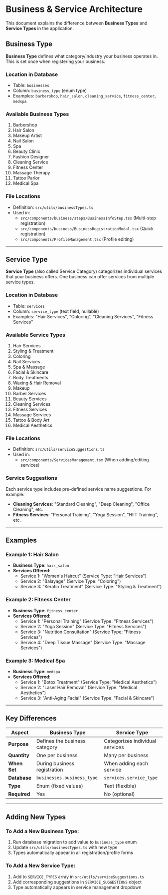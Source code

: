# Business & Service Architecture

This document explains the difference between **Business Types** and **Service Types** in the application.

## Business Type

**Business Type** defines what category/industry your business operates in. This is set once when registering your business.

### Location in Database
- Table: `businesses`
- Column: `business_type` (enum type)
- Examples: `barbershop`, `hair_salon`, `cleaning_service`, `fitness_center`, `medspa`

### Available Business Types
1. Barbershop
2. Hair Salon
3. Makeup Artist
4. Nail Salon
5. Spa
6. Beauty Clinic
7. Fashion Designer
8. Cleaning Service
9. Fitness Center
10. Massage Therapy
11. Tattoo Parlor
12. Medical Spa

### File Locations
- Definition: `src/utils/businessTypes.ts`
- Used in:
  - `src/components/business/steps/BusinessInfoStep.tsx` (Multi-step registration)
  - `src/components/business/BusinessRegistrationModal.tsx` (Quick registration)
  - `src/components/ProfileManagement.tsx` (Profile editing)

---

## Service Type

**Service Type** (also called Service Category) categorizes individual services that your business offers. One business can offer services from multiple service types.

### Location in Database
- Table: `services`
- Column: `service_type` (text field, nullable)
- Examples: "Hair Services", "Coloring", "Cleaning Services", "Fitness Services"

### Available Service Types
1. Hair Services
2. Styling & Treatment
3. Coloring
4. Nail Services
5. Spa & Massage
6. Facial & Skincare
7. Body Treatments
8. Waxing & Hair Removal
9. Makeup
10. Barber Services
11. Beauty Services
12. Cleaning Services
13. Fitness Services
14. Massage Services
15. Tattoo & Body Art
16. Medical Aesthetics

### File Locations
- Definition: `src/utils/serviceSuggestions.ts`
- Used in:
  - `src/components/ServicesManagement.tsx` (When adding/editing services)

### Service Suggestions
Each service type includes pre-defined service name suggestions. For example:
- **Cleaning Services**: "Standard Cleaning", "Deep Cleaning", "Office Cleaning", etc.
- **Fitness Services**: "Personal Training", "Yoga Session", "HIIT Training", etc.

---

## Examples

### Example 1: Hair Salon
- **Business Type**: `hair_salon`
- **Services Offered**:
  - Service 1: "Women's Haircut" (Service Type: "Hair Services")
  - Service 2: "Balayage" (Service Type: "Coloring")
  - Service 3: "Keratin Treatment" (Service Type: "Styling & Treatment")

### Example 2: Fitness Center
- **Business Type**: `fitness_center`
- **Services Offered**:
  - Service 1: "Personal Training" (Service Type: "Fitness Services")
  - Service 2: "Yoga Session" (Service Type: "Fitness Services")
  - Service 3: "Nutrition Consultation" (Service Type: "Fitness Services")
  - Service 4: "Deep Tissue Massage" (Service Type: "Massage Services")

### Example 3: Medical Spa
- **Business Type**: `medspa`
- **Services Offered**:
  - Service 1: "Botox Treatment" (Service Type: "Medical Aesthetics")
  - Service 2: "Laser Hair Removal" (Service Type: "Medical Aesthetics")
  - Service 3: "Anti-Aging Facial" (Service Type: "Facial & Skincare")

---

## Key Differences

| Aspect | Business Type | Service Type |
|--------|--------------|-------------|
| **Purpose** | Defines the business category | Categorizes individual services |
| **Quantity** | One per business | Many per business |
| **When Set** | During business registration | When adding each service |
| **Database** | `businesses.business_type` | `services.service_type` |
| **Type** | Enum (fixed values) | Text (flexible) |
| **Required** | Yes | No (optional) |

---

## Adding New Types

### To Add a New Business Type:
1. Run database migration to add value to `business_type` enum
2. Update `src/utils/businessTypes.ts` with new type
3. Types automatically appear in all registration/profile forms

### To Add a New Service Type:
1. Add to `SERVICE_TYPES` array in `src/utils/serviceSuggestions.ts`
2. Add corresponding suggestions in `SERVICE_SUGGESTIONS` object
3. Type automatically appears in service management dropdown
